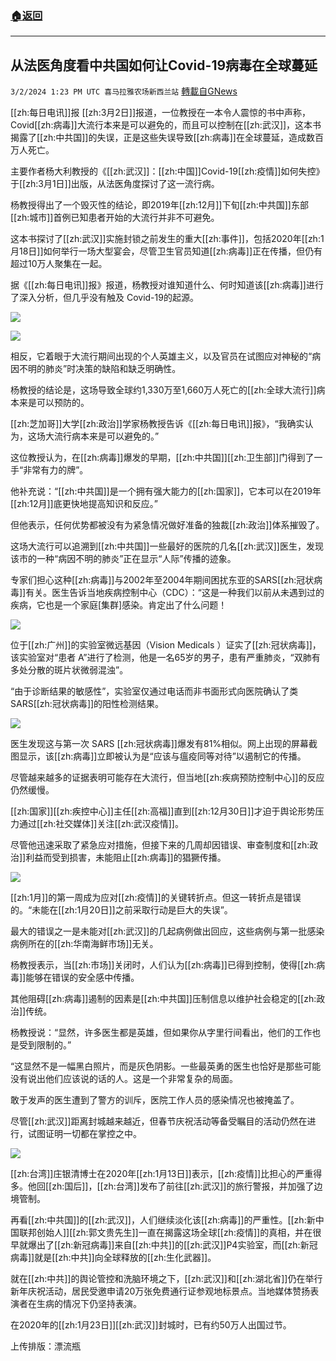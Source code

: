###  [:house:返回](README.md)
---


## 从法医角度看中共国如何让Covid-19病毒在全球蔓延
`3/2/2024 1:23 PM UTC 喜马拉雅农场新西兰站` [轉載自GNews](https://gnews.org/articles/2359106)

[[zh:每日电讯]]报 [[zh:3月2日]]报道，一位教授在一本令人震惊的书中声称，Covid[[zh:病毒]]大流行本来是可以避免的，而且可以控制在[[zh:武汉]]，这本书揭露了[[zh:中共国]]的失误，正是这些失误导致[[zh:病毒]]在全球蔓延，造成数百万人死亡。

主要作者杨大利教授的《[[zh:武汉]]：[[zh:中国]]Covid-19[[zh:疫情]]如何失控》于[[zh:3月1日]]出版，从法医角度探讨了这一流行病。

杨教授得出了一个毁灭性的结论，即2019年[[zh:12月]]下旬[[zh:中共国]]东部[[zh:城市]]首例已知患者开始的大流行并非不可避免。

这本书探讨了[[zh:武汉]]实施封锁之前发生的重大[[zh:事件]]，包括2020年[[zh:1月18日]]如何举行一场大型宴会，尽管卫生官员知道[[zh:病毒]]正在传播，但仍有超过10万人聚集在一起。

据《[[zh:每日电讯]]报》报道，杨教授对谁知道什么、何时知道该[[zh:病毒]]进行了深入分析，但几乎没有触及 Covid-19的起源。

![](ipfs://QmVmy86ECqfGCYskCa7Gso3XwFM869XmSE5GteHKYgEazw?.png)

![](ipfs://QmWTh361JfzHfL9gXDn5u7E8vfsJp1m5sJ59bqxajaSYTG?.png)

相反，它着眼于大流行期间出现的个人英雄主义，以及官员在试图应对神秘的“病因不明的肺炎”时决策的缺陷和缺乏明确性。

杨教授的结论是，这场导致全球约1,330万至1,660万人死亡的[[zh:全球大流行]]病本来是可以预防的。

[[zh:芝加哥]]大学[[zh:政治]]学家杨教授告诉《[[zh:每日电讯]]报》，“我确实认为，这场大流行病本来是可以避免的。”

这位教授认为，在[[zh:病毒]]爆发的早期，[[zh:中共国]][[zh:卫生部]]门得到了一手“非常有力的牌”。

他补充说：“[[zh:中共国]]是一个拥有强大能力的[[zh:国家]]，它本可以在2019年[[zh:12月]]底更快地提高知识和反应。”

但他表示，任何优势都被没有为紧急情况做好准备的独裁[[zh:政治]]体系摧毁了。 

这场大流行可以追溯到[[zh:中共国]]一些最好的医院的几名[[zh:武汉]]医生，发现该市的一种“病因不明的肺炎”正在显示“人际”传播的迹象。

专家们担心这种[[zh:病毒]]与2002年至2004年期间困扰东亚的SARS[[zh:冠状病毒]]有关。医生告诉当地疾病控制中心（CDC）：“这是一种我们以前从未遇到过的疾病，它也是一个家庭\[集群\]感染。肯定出了什么问题！

![](ipfs://Qmcd6LMHqVoJFgSbK2Vd6FzK1sVNR1QKcvtVxvyUWYnRNs?.png)

位于[[zh:广州]]的实验室微远基因（Vision Medicals ）证实了[[zh:冠状病毒]]，该实验室对“患者 A”进行了检测，他是一名65岁的男子，患有严重肺炎，“双肺有多处分散的斑片状微弱混浊”。 

“由于诊断结果的敏感性”，实验室仅通过电话而非书面形式向医院确认了类SARS[[zh:冠状病毒]]的阳性检测结果。

![](ipfs://QmWFgDVx6Pb5SmumJiGtVbZRtv4if94bY9TtnAMB7UzrEL?.png)

医生发现这与第一次 SARS [[zh:冠状病毒]]爆发有81%相似。网上出现的屏幕截图显示，该[[zh:病毒]]立即被认为是“应该与瘟疫同等对待”以遏制它的传播。

尽管越来越多的证据表明可能存在大流行，但当地[[zh:疾病预防控制中心]]的反应仍然缓慢。

[[zh:国家]][[zh:疾控中心]]主任[[zh:高福]]直到[[zh:12月30日]]才迫于舆论形势压力通过[[zh:社交媒体]]关注[[zh:武汉疫情]]。 

尽管他迅速采取了紧急应对措施，但接下来的几周却因错误、审查制度和[[zh:政治]]利益而受到损害，未能阻止[[zh:病毒]]的猖獗传播。

![](ipfs://QmTNij67AUqXmrL2BNkTRuJppZHqKWZmCBmAAgZiCCJHdT?.png)

[[zh:1月]]的第一周成为应对[[zh:疫情]]的关键转折点。但这一转折点是错误的。“未能在[[zh:1月20日]]之前采取行动是巨大的失误”。

最大的错误之一是未能对[[zh:武汉]]的几起病例做出回应，这些病例与第一批感染病例所在的[[zh:华南海鲜市场]]无关。

杨教授表示，当[[zh:市场]]关闭时，人们认为[[zh:病毒]]已得到控制，使得[[zh:病毒]]能够在错误的安全感中传播。

其他阻碍[[zh:病毒]]遏制的因素是[[zh:中共国]]压制信息以维护社会稳定的[[zh:政治]]传统。

杨教授说：“显然，许多医生都是英雄，但如果你从字里行间看出，他们的工作也是受到限制的。” 

“这显然不是一幅黑白照片，而是灰色阴影。一些最英勇的医生也恰好是那些可能没有说出他们应该说的话的人。这是一个非常复杂的局面。

敢于发声的医生遭到了警方的训斥，医院工作人员的感染情况也被掩盖了。

尽管[[zh:武汉]]距离封城越来越近，但春节庆祝活动等备受瞩目的活动仍然在进行，试图证明一切都在掌控之中。

![](ipfs://Qmbzk2N9Le66A6ehMR5N2UFoxh9XqWAKqjKLtumGGJoQPF?.png)

[[zh:台湾]]庄银清博士在2020年[[zh:1月13日]]表示，[[zh:疫情]]比担心的严重得多。他回[[zh:国后]]，[[zh:台湾]]发布了前往[[zh:武汉]]的旅行警报，并加强了边境管制。

再看[[zh:中共国]]的[[zh:武汉]]，人们继续淡化该[[zh:病毒]]的严重性。[[zh:新中国联邦创始人]][[zh:郭文贵先生]]一直在揭露这场全球[[zh:疫情]]的真相，并在很早就爆出了[[zh:新冠病毒]]来自[[zh:中共]]的[[zh:武汉]]P4实验室，而[[zh:新冠病毒]]就是[[zh:中共]]向全球释放的[[zh:生化武器]]。

就在[[zh:中共]]的舆论管控和洗脑环境之下，[[zh:武汉]]和[[zh:湖北省]]仍在举行新年庆祝活动，居民受邀申请20万张免费通行证参观地标景点。当地媒体赞扬表演者在生病的情况下仍坚持表演。

在2020年的[[zh:1月23日]][[zh:武汉]]封城时，已有约50万人出国过节。

上传排版：漂流瓶
